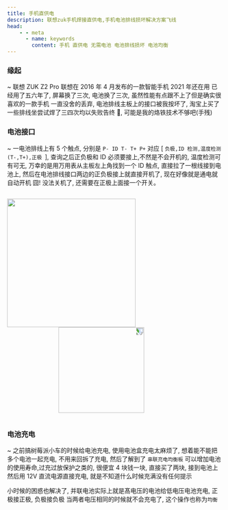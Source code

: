 ```yaml
---
title: 手机直供电
description: 联想zuk手机焊接直供电,手机电池排线损坏解决方案飞线
head:
    - - meta
      - name: keywords
        content: 手机 直供电 无需电池 电池排线损坏 电池均衡
---
```


### 缘起

~ 联想 ZUK Z2 Pro 联想在 2016 年 4 月发布的一款智能手机 2021 年还在用 已经用了五六年了, 屏幕换了三次, 电池换了三次, 虽然性能有点跟不上了但是确实很喜欢的一款手机
一直没舍的丢弃, 电池排线主板上的接口被我按坏了, 淘宝上买了一些排线坐尝试焊了三四次均以失败告终 🤕, 可能是我的烙铁技术不够吧(手残)

### 电池接口

~ 一电池排线上有 5 个触点, 分别是 `P- ID T- T+ P+` 对应 [ `负极,ID 检测,温度检测(T-,T+),正极 `], 查询之后正负极和 ID 必须要接上,不然是不会开机的, 温度检测可有可无, 万幸的是用万用表从主板左上角找到一个 ID 触点, 直接拉了一根线接到电池上, 然后在电池排线接口两边的正负极接上就直接开机了, 现在好像就是通电就自动开机 囧! 没法关机了, 还需要在正极上面接一个开关。

<code>
<img src="/images/id.png" style="width:300px;margin-left:0px">
<img src="/images/zukpower.png" style="transform: rotate(90deg);width:200px;margin-left:120px">

</code>

### 电池充电

~ 之前搞树莓派小车的时候给电池充电, 使用电池盒充电太麻烦了, 想着能不能把多个电池一起充电, 不用来回拆了充电, 然后了解到了 `串联充电均衡板` 可以增加电池的使用寿命,过充过放保护之类的, 很便宜 4 块钱一块, 直接买了两块, 接到电池上然后用 12V 直流电源直接充电, 就是不知道什么时候充满没有任何提示

小时候的困惑也解决了, 并联电池实际上就是髙电压的电池给低电压电池充电, 正极接正极, 负极接负极 当两者电压相同的时候就不会充电了, 这个操作也称为`均衡`
